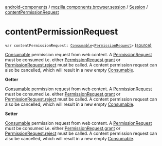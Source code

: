 [android-components](../../index.md) / [mozilla.components.browser.session](../index.md) / [Session](index.md) / [contentPermissionRequest](./content-permission-request.md)

# contentPermissionRequest

`var contentPermissionRequest: `[`Consumable`](../../mozilla.components.support.base.observer/-consumable/index.md)`<`[`PermissionRequest`](../../mozilla.components.concept.engine.permission/-permission-request/index.md)`>` [(source)](https://github.com/mozilla-mobile/android-components/blob/master/components/browser/session/src/main/java/mozilla/components/browser/session/Session.kt#L442)

[Consumable](../../mozilla.components.support.base.observer/-consumable/index.md) permission request from web content. A [PermissionRequest](../../mozilla.components.concept.engine.permission/-permission-request/index.md)
must be consumed i.e. either [PermissionRequest.grant](../../mozilla.components.concept.engine.permission/-permission-request/grant.md) or
[PermissionRequest.reject](../../mozilla.components.concept.engine.permission/-permission-request/reject.md) must be called. A content permission request
can also be cancelled, which will result in a new empty [Consumable](../../mozilla.components.support.base.observer/-consumable/index.md).

**Getter**

[Consumable](../../mozilla.components.support.base.observer/-consumable/index.md) permission request from web content. A [PermissionRequest](../../mozilla.components.concept.engine.permission/-permission-request/index.md)
must be consumed i.e. either [PermissionRequest.grant](../../mozilla.components.concept.engine.permission/-permission-request/grant.md) or
[PermissionRequest.reject](../../mozilla.components.concept.engine.permission/-permission-request/reject.md) must be called. A content permission request
can also be cancelled, which will result in a new empty [Consumable](../../mozilla.components.support.base.observer/-consumable/index.md).

**Setter**

[Consumable](../../mozilla.components.support.base.observer/-consumable/index.md) permission request from web content. A [PermissionRequest](../../mozilla.components.concept.engine.permission/-permission-request/index.md)
must be consumed i.e. either [PermissionRequest.grant](../../mozilla.components.concept.engine.permission/-permission-request/grant.md) or
[PermissionRequest.reject](../../mozilla.components.concept.engine.permission/-permission-request/reject.md) must be called. A content permission request
can also be cancelled, which will result in a new empty [Consumable](../../mozilla.components.support.base.observer/-consumable/index.md).

